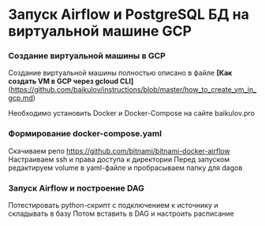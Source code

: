 # Запуск Airflow и PostgreSQL БД на виртуальной машине GCP

### Создание виртуальной машины в GCP
Создание виртуальной машины полностью описано в файле **[Как создать VM в GCP через gcloud CLI]**(https://github.com/baikulov/instructions/blob/master/how_to_create_vm_in_gcp.md)

Необходимо установить Docker и Docker-Compose на сайте baikulov.pro

### Формирование docker-compose.yaml
Скачиваем репо https://github.com/bitnami/bitnami-docker-airflow
Настраиваем ssh и права доступа к директории
Перед запуском редактируем volume в yaml-файле и пробрасываем папку для dagов

### Запуск Airflow и построение DAG
Потестировать python-скрипт с подключением к источнику и складывать в базу
Потом вставить в DAG и настроить расписание
### 